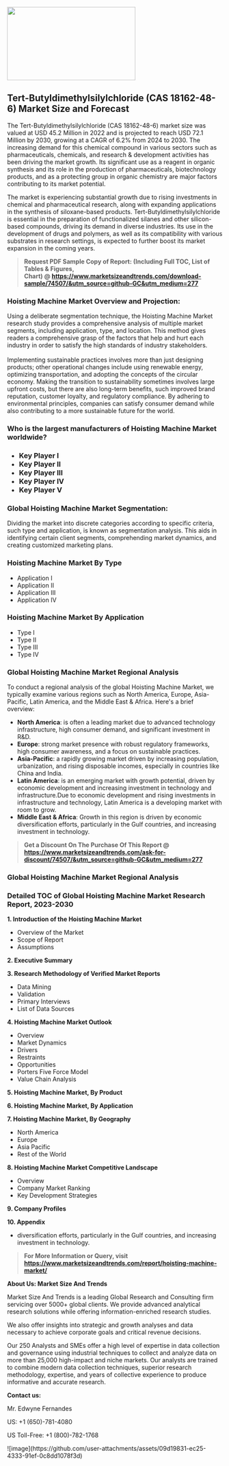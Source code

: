 <p><img class="alignnone size-medium wp-image-20088" src="https://ffe5etoiles.com/wp-content/uploads/2024/12/MST1-300x171.png" alt="" width="300" height="171" /></p><h2>Tert-Butyldimethylsilylchloride (CAS 18162-48-6) Market Size and Forecast</h2><p>The Tert-Butyldimethylsilylchloride (CAS 18162-48-6) market size was valued at USD 45.2 Million in 2022 and is projected to reach USD 72.1 Million by 2030, growing at a CAGR of 6.2% from 2024 to 2030. The increasing demand for this chemical compound in various sectors such as pharmaceuticals, chemicals, and research & development activities has been driving the market growth. Its significant use as a reagent in organic synthesis and its role in the production of pharmaceuticals, biotechnology products, and as a protecting group in organic chemistry are major factors contributing to its market potential.</p><p>The market is experiencing substantial growth due to rising investments in chemical and pharmaceutical research, along with expanding applications in the synthesis of siloxane-based products. Tert-Butyldimethylsilylchloride is essential in the preparation of functionalized silanes and other silicon-based compounds, driving its demand in diverse industries. Its use in the development of drugs and polymers, as well as its compatibility with various substrates in research settings, is expected to further boost its market expansion in the coming years.</p></p><blockquote id="" class=""><strong>Request PDF Sample Copy of Report: (Including Full TOC, List of Tables &amp; Figures, Chart)&nbsp;@&nbsp;<strong><a href="https://www.marketsizeandtrends.com/download-sample/74507/&utm_source=github-GC&utm_medium=277" target="_blank">https://www.marketsizeandtrends.com/download-sample/74507/&utm_source=github-GC&utm_medium=277</a></strong></strong></blockquote><h3 id="" class="">Hoisting Machine Market&nbsp;Overview and Projection:</h3><p id="" class="">Using a deliberate segmentation technique, the Hoisting Machine Market research study provides a comprehensive analysis of multiple market segments, including application, type, and location. This method gives readers a comprehensive grasp of the factors that help and hurt each industry in order to satisfy the high standards of industry stakeholders. <br /> <br />Implementing sustainable practices involves more than just designing products; other operational changes include using renewable energy, optimizing transportation, and adopting the concepts of the circular economy. Making the transition to sustainability sometimes involves large upfront costs, but there are also long-term benefits, such improved brand reputation, customer loyalty, and regulatory compliance. By adhering to environmental principles, companies can satisfy consumer demand while also contributing to a more sustainable future for the world.</p><h3 id="" class="">Who is the largest manufacturers of&nbsp;Hoisting Machine Market worldwide?</h3><h3 class=""><p><ul><li>Key Player I </li><li> Key Player II </li><li> Key Player III </li><li> Key Player IV </li><li> Key Player V</li></ul></p></h3><h3 id="" class="">Global&nbsp;Hoisting Machine Market Segmentation:</h3><p id="" class="">Dividing the market into discrete categories according to specific criteria, such type and application, is known as segmentation analysis. This aids in identifying certain client segments, comprehending market dynamics, and creating customized marketing plans.</p><h3 id="" class="">Hoisting Machine Market&nbsp;By Type</h3><p><p><ul><li>Application I</li><li> Application II</li><li> Application III</li><li> Application IV</p></li></ul></p></p><h3 id="" class="">Hoisting Machine Market&nbsp;By Application</h3><p class=""><p><ul><li>Type I</li><li> Type II</li><li> Type III</li><li> Type IV</li></ul></p></p><h3 id="" class="">Global Hoisting Machine Market Regional Analysis</h3><p id="" class="">To conduct a regional analysis of the global Hoisting Machine Market, we typically examine various regions such as North America, Europe, Asia-Pacific, Latin America, and the Middle East &amp; Africa. Here's a brief overview:</p><ul><li><strong>North America</strong>: is often a leading market due to advanced technology infrastructure, high consumer demand, and significant investment in R&amp;D.</li><li><strong>Europe</strong>: strong market presence with robust regulatory frameworks, high consumer awareness, and a focus on sustainable practices.</li><li><strong>Asia-Pacific</strong>: a rapidly growing market driven by increasing population, urbanization, and rising disposable incomes, especially in countries like China and India.</li><li><strong>Latin America</strong>: is an emerging market with growth potential, driven by economic development and increasing investment in technology and infrastructure.Due to economic development and rising investments in infrastructure and technology, Latin America is a developing market with room to grow.</li><li><strong>Middle East &amp; Africa</strong>: Growth in this region is driven by economic diversification efforts, particularly in the Gulf countries, and increasing investment in technology.</li></ul><blockquote id="" class=""><strong>Get a Discount On The Purchase Of This Report @ <strong><a href="https://www.marketsizeandtrends.com/ask-for-discount/74507/&utm_source=github-GC&utm_medium=277" target="_blank">https://www.marketsizeandtrends.com/ask-for-discount/74507/&utm_source=github-GC&utm_medium=277</a></strong></strong></blockquote><h3 id="" class="">Global Hoisting Machine Market Regional Analysis</h3><h3 id="" class="">Detailed TOC of Global Hoisting Machine Market Research Report, 2023-2030</h3><p id="" class=""><strong>1. Introduction of the Hoisting Machine Market</strong></p><ul><li>Overview of the Market</li><li>Scope of Report</li><li>Assumptions</li></ul><p id="" class=""><strong>2. Executive Summary</strong></p><p id="" class=""><strong>3. Research Methodology of Verified Market Reports</strong></p><ul><li>Data Mining</li><li>Validation</li><li>Primary Interviews</li><li>List of Data Sources</li></ul><p id="" class=""><strong>4. Hoisting Machine Market Outlook</strong></p><ul><li>Overview</li><li>Market Dynamics</li><li>Drivers</li><li>Restraints</li><li>Opportunities</li><li>Porters Five Force Model</li><li>Value Chain Analysis</li></ul><p id="" class=""><strong>5. Hoisting Machine Market, By Product</strong></p><p id="" class=""><strong>6. Hoisting Machine Market, By Application</strong></p><p id="" class=""><strong>7. Hoisting Machine Market, By Geography</strong></p><ul><li>North America</li><li>Europe</li><li>Asia Pacific</li><li>Rest of the World</li></ul><p id="" class=""><strong>8. Hoisting Machine Market Competitive Landscape</strong></p><ul><li>Overview</li><li>Company Market Ranking</li><li>Key Development Strategies</li></ul><p id="" class=""><strong>9. Company Profiles</strong></p><p id="" class=""><strong>10. Appendix</strong></p><ul><li>diversification efforts, particularly in the Gulf countries, and increasing investment in technology.</li></ul><blockquote id="" class=""><strong>For More Information or Query, visit <strong><strong><a href="https://www.marketsizeandtrends.com/report/hoisting-machine-market/" target="_blank">https://www.marketsizeandtrends.com/report/hoisting-machine-market/</a></strong></strong></strong></blockquote><p id="" class=""><strong>About Us: Market Size And Trends</strong></p><p id="" class="">Market Size And Trends is a leading Global Research and Consulting firm servicing over 5000+ global clients. We provide advanced analytical research solutions while offering information-enriched research studies.</p><p id="" class="">We also offer insights into strategic and growth analyses and data necessary to achieve corporate goals and critical revenue decisions.</p><p id="" class="">Our 250 Analysts and SMEs offer a high level of expertise in data collection and governance using industrial techniques to collect and analyze data on more than 25,000 high-impact and niche markets. Our analysts are trained to combine modern data collection techniques, superior research methodology, expertise, and years of collective experience to produce informative and accurate research.</p><p id="" class=""><strong>Contact us:</strong></p><p id="" class="">Mr. Edwyne Fernandes</p><p id="" class="">US: +1 (650)-781-4080</p><p id="" class="">US Toll-Free: +1 (800)-782-1768</p>
![image](https://github.com/user-attachments/assets/09d19831-ec25-4333-91ef-0c8dd1078f3d)

